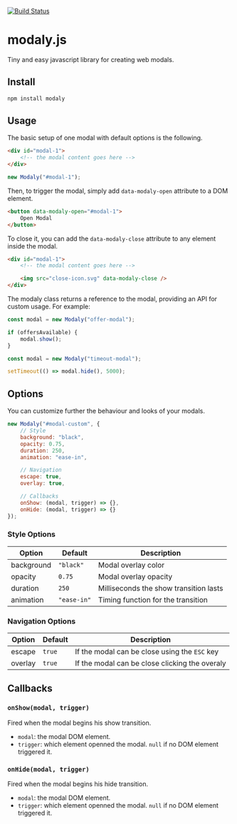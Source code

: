 [![Build Status](https://travis-ci.org/papeloto/modaly.js.svg?branch=master)](https://travis-ci.org/papeloto/modaly.js)

# modaly.js

Tiny and easy javascript library for creating web modals.

## Install

```sh
npm install modaly
```

## Usage

The basic setup of one modal with default options is the following.

```html
<div id="modal-1">
    <!-- the modal content goes here -->
</div>
```

```js
new Modaly("#modal-1");
```

Then, to trigger the modal, simply add `data-modaly-open` attribute to a DOM element.

```html
<button data-modaly-open="#modal-1">
    Open Modal
</button>
```

To close it, you can add the `data-modaly-close` attribute to any element inside the modal.

```html
<div id="modal-1">
    <!-- the modal content goes here -->

    <img src="close-icon.svg" data-modaly-close />
</div>
```

The modaly class returns a reference to the modal, providing an API for custom usage. For example:

```js
const modal = new Modaly("offer-modal");

if (offersAvailable) {
    modal.show();
}
```

```js
const modal = new Modaly("timeout-modal");

setTimeout(() => modal.hide(), 5000);
```

## Options

You can customize further the behaviour and looks of your modals.
```js
new Modaly("#modal-custom", {
    // Style
    background: "black",
    opacity: 0.75,
    duration: 250,
    animation: "ease-in",

    // Navigation
    escape: true,
    overlay: true,

    // Callbacks
    onShow: (modal, trigger) => {},
    onHide: (modal, trigger) => {}
});
```

### Style Options

| Option     | Default     | Description                            |
| ---------- | ----------- | -------------------------------------- |
| background | `"black"`   | Modal overlay color                    |
| opacity    | `0.75`      | Modal overlay opacity                  |
| duration   | `250`       | Milliseconds the show transition lasts |
| animation  | `"ease-in"` | Timing function for the transition     |

### Navigation Options
| Option  | Default | Description                                    |
| ------- | ------- | ---------------------------------------------- |
| escape  | `true`  | If the modal can be close using the `ESC` key  |
| overlay | `true`  | If the modal can be close clicking the overaly |

## Callbacks
### `onShow(modal, trigger)`
Fired when the modal begins his show transition.
- `modal`: the modal DOM element.
- `trigger`: which element openned the modal. `null` if no DOM element triggered it.

### `onHide(modal, trigger)`
Fired when the modal begins his hide transition.
- `modal`: the modal DOM element.
- `trigger`: which element openned the modal. `null` if no DOM element triggered it.
